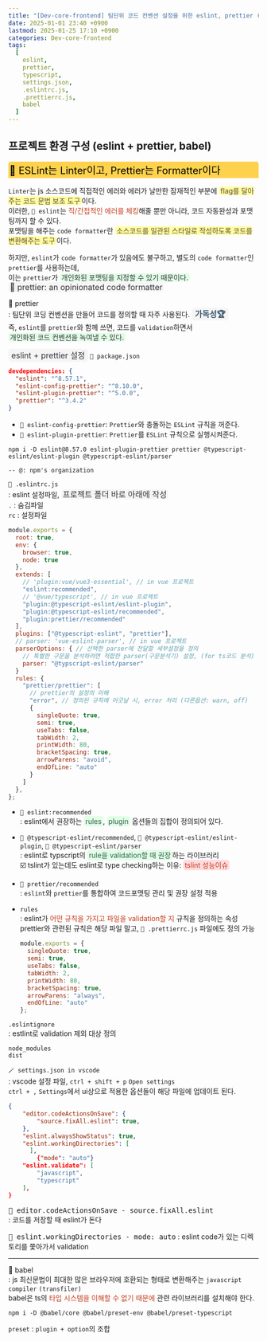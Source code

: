 ```yaml
---
title: "[Dev-core-frontend] 팀단위 코드 컨벤션 설정을 위한 eslint, prettier (with babel)"
date: 2025-01-01 23:40 +0900
lastmod: 2025-01-25 17:10 +0900
categories: Dev-core-frontend
tags:
  [
    eslint,
    prettier,
    typescript,
    settings.json,
    .eslintrc.js,
    .prettierrc.js,
    babel
  ]
---
```


## 프로젝트 환경 구성 (eslint + prettier, babel)

<div style="margin-bottom: 15px;font-size:20px;background-color:#FFD24D;color:black;font-weight:normal;border-top-left-radius:5px;border-top-right-radius:5px;padding:2px;overflow-x:auto;white-space:nowrap;">
    🐀 ESLint는 Linter이고, Prettier는 Formatter이다
</div>

`Linter`는 js 소스코드에 직접적인 에러와 에러가 날만한 잠재적인 부분에 <span style="padding:0 3px;border-radius:5px;background-color:#ffff9e;color:#624a3d;">flag를 달아주는 코드 문법 보조 도구</span>이다.  
이러한, `🏴 eslint`는 <span style='color:rgb(196,58,26);'>직/간접적인 에러를 체킹</span>해줄 뿐만 아니라, 코드 자동완성과 포맷팅까지 할 수 있다.  
포맷팅을 해주는 `code formatter`란 <span style="padding:0 3px;border-radius:5px;background-color:#ffff9e;color:#624a3d;">소스코드를 일관된 스타일로 작성하도록 코드를 변환해주는 도구</span>이다.

하지만, `eslint`가 `code formatter`가 있음에도 불구하고, 별도의 `code formatter`인 `prettier`를 사용하는데,  
이는 `prettier`가 <span style="padding:0 3px;border-radius:5px;background-color:#E1FEE5;color:#34343c;">개인화된 포맷팅을 지정할 수 있기 때문이다.</span>  
<span style="padding:0 3px;font-size:16px;border-radius:5px;background-color:rgba(0,0,0,0.03);color:#34343c;">🎡 prettier: an opinionated code formatter</span>

🎯 prettier  
 : 팀단위 코딩 컨벤션을 만들어 코드를 정의할 때 자주 사용된다. <span style="padding:3px 6px;font-size:16px;border-radius:5px;background-color:rgba(0,0,0,0.03);color:#3f596f;font-weight:bold;">가독성🏆</span>  
 즉, `eslint`를 `prettier`와 함께 쓰면, 코드를 `validation`하면서  
 <span style="padding:0 3px;border-radius:5px;background-color:#E1FEE5;color:#34343c;">개인화된 코드 컨벤션을 녹여낼 수 있다.</span>

<span style="padding:3px 6px;font-size:16px;border-radius:5px;background-color:rgba(0,0,0,0.03);color:#34343c;">eslint + prettier 설정</span> `🧆 package.json`

```json
devdependencies: {
  "eslint": "^8.57.1",
  "eslint-config-prettier": "^8.10.0",
  "eslint-plugin-prettier": "^5.0.0",
  "prettier": "^3.4.2"
}
```

- `🎡 eslint-config-prettier`: `Prettier`와 충돌하는 `ESLint` 규칙을 꺼준다.
- `🎡 eslint-plugin-prettier`: `Prettier`를 `ESLint` 규칙으로 실행시켜준다.

```
npm i -D eslint@8.57.0 eslint-plugin-prettier prettier @typescript-eslint/eslint-plugin @typescript-eslint/parser

-- @: npm's organization
```

`🏴 .eslintrc.js`  
 : eslint 설정파일, <span style="padding:0 3px;font-size:16px;border-radius:5px;background-color:rgba(0,0,0,0.03);color:#34343c;">프로젝트 폴더 바로 아래에 작성</span>  
 `.` : 숨김파일  
 `rc` : 설정파일

```js
module.exports = {
  root: true,
  env: {
    browser: true,
    node: true
  },
  extends: [
    // 'plugin:vue/vue3-essential', // in vue 프로젝트
    "eslint:recommended",
    // '@vue/typescript', // in vue 프로젝트
    "plugin:@typescript-eslint/eslint-plugin",
    "plugin:@typescript-eslint/recommended",
    "plugin:prettier/recommended"
  ],
  plugins: ["@typescript-eslint", "prettier"],
  // parser: 'vue-eslint-parser', // in vue 프로젝트
  parserOptions: { // 선택한 parser에 전달할 세부설정을 정의
    // 특별한 구문을 분석하려면 적합한 parser(구문분석기) 설정, (for ts코드 분석)
    parser: "@typscript-eslint/parser"
  }
  rules: {
    "prettier/prettier": [
      // prettier의 설정의 이해
      "error", // 정의된 규칙에 어긋날 시, error 처리 (다른옵션: warn, off)
      {
        singleQuote: true,
        semi: true,
        useTabs: false,
        tabWidth: 2,
        printWidth: 80,
        bracketSpacing: true,
        arrowParens: "avoid",
        endOfLine: "auto"
      }
    ]
  },
};
```

- `🎠 eslint:recommended`  
  : eslint에서 권장하는 <span style="background-color:#E1FEE5;color:#345F53;border-radius:5px;padding:2px 3px;">rules</span>, <span style="background-color:#E1FEE5;color:#345F53;border-radius:5px;padding:2px 3px;">plugin</span> 옵션들의 집합이 정의되어 있다.

- `🎠 @typescript-eslint/recommended`, `🎠 @typescript-eslint/eslint-plugin`, `🎠 @typescript-eslint/parser`  
  : eslint로 typscript의 <span style="background-color:#E1FEE5;color:#345F53;border-radius:5px;padding:2px 3px;">rule을 validation할 때 권장</span>하는 라이브러리  
  ☑️ tslint가 있는데도 eslint로 type checking하는 이유: <span style="background-color:#ffdce0;color:rgb(196,58,26);border-radius:5px;padding:2px 3px;">tslint 성능이슈</span>

- `🎠 prettier/recommended`  
  : `eslint`와 `prettier`를 통합하여 코드포맷팅 관리 및 권장 설정 적용

- `rules`  
  : eslint가 <span style='color:rgb(196,58,26);'>어떤 규칙을 가지고 파일을 validation할 지</span> 규칙을 정의하는 속성  
  prettier와 관련된 규칙은 해당 파일 말고, `🎡 .prettierrc.js` 파일에도 정의 가능
  ```js
  module.exports = {
    singleQuote: true,
    semi: true,
    useTabs: false,
    tabWidth: 2,
    printWidth: 80,
    bracketSpacing: true,
    arrowParens: "always",
    endOfLine: "auto"
  };
  ```

`.eslintignore`  
 : estlint로 validation 제외 대상 정의

```
node_modules
dist
```

`🪄 settings.json in vscode`  
 : vscode 설정 파일, `ctrl + shift + p` `Open settings`  
 `ctrl + ,` `Settings`에서 ui상으로 적용한 옵션들이 해당 파일에 업데이트 된다.

```json
{
    "editor.codeActionsOnSave": {
        "source.fixAll.eslint": true,
    },
    "eslint.alwaysShowStatus": true,
    "eslint.workingDirectories": [
      ],
        {"mode": "auto"}
    "eslint.validate": [
        "javascript",
        "typescript"
    ],
}
```

<span style="font-size:1.03rem;">`🏴 editor.codeActionsOnSave - source.fixAll.eslint`</span>  
 : 코드를 저장할 때 eslint가 돈다

<span style="font-size:1.03rem;">`🏴 eslint.workingDirectories - mode: auto`</span>
: eslint code가 있는 디렉토리를 쫓아가서 validation

---

🍍 babel  
 : js 최신문법이 최대한 많은 브라우저에 호환되는 형태로 변환해주는 `javascript compiler` `(transfiler)`  
 babel은 ts의 <span style='color:rgb(196,58,26);'>타입 시스템을 이해할 수 없기 때문에</span> 관련 라이브러리를 설치해야 한다.

```
npm i -D @babel/core @babel/preset-env @babel/preset-typescript
```

`preset` : `plugin + option`의 조합
